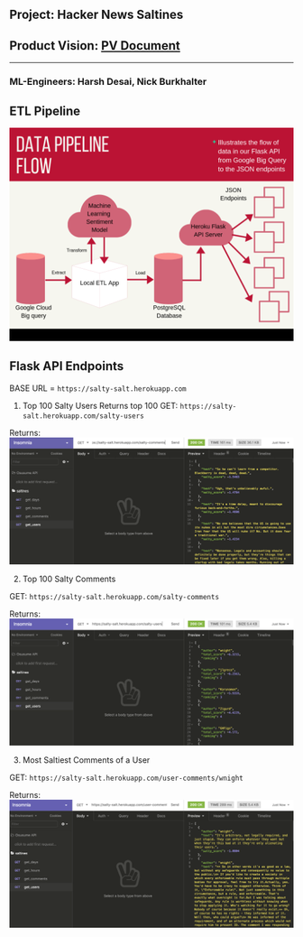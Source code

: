 ## Project: Hacker News Saltines
## Product Vision: [PV Document](https://www.notion.so/mkirby/Product-Vision-Document-65e4fa49eb8c4b52beb0a4388f13d097)
---

### ML-Engineers: Harsh Desai, Nick Burkhalter

## ETL Pipeline

![Data Pipeline Flow](img/Data%20Pipeline%20Flow.png)

## Flask API Endpoints

BASE URL = `https://salty-salt.herokuapp.com`

1. Top 100 Salty Users
Returns top 100 
GET: `https://salty-salt.herokuapp.com/salty-users` 

Returns: 
![Top 100 Salty Users](img/salty_comments.png)


2. Top 100 Salty Comments

GET: `https://salty-salt.herokuapp.com/salty-comments` 

Returns: 
![Top 100 Salty Users](img/salty_users.png)

3. Most Saltiest Comments of a User

GET: `https://salty-salt.herokuapp.com/user-comments/wnight` 

Returns:
![Top 100 Salty Users](img/user_comments.png)